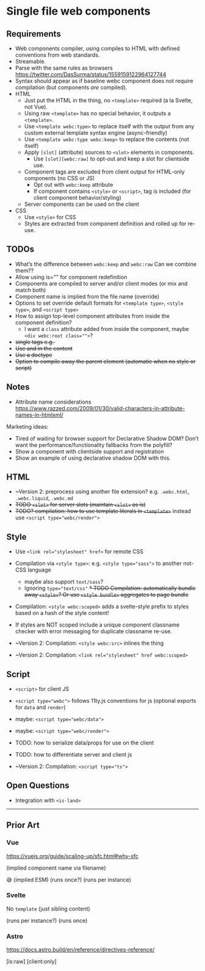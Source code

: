 # Single file web components

## Requirements


* Web components compiler, using <my-web-component/> compiles to HTML with defined conventions from web standards.
* Streamable.
* Parse with the same rules as browsers https://twitter.com/DasSurma/status/1559159122964127744
* Syntax should appear as if baseline webc component does not require compilation (but components _are_ compiled).
* HTML
	* Just put the HTML in the thing, no `<template>` required (a la Svelte, not Vue).
	* Using raw `<template>` has no special behavior, it outputs a `<template>`.
	* Use `<template webc:type>` to replace itself with the output from any custom external template syntax engine (async-friendly)
	* Use `<template webc:type webc:keep>` to replace the contents (not itself)
	* Apply `[slot]` (attribute) sources to `<slot>` elements in components.
		* Use `[slot][webc:raw]` to opt-out and keep a slot for clientside use.
	* Component tags are excluded from client output for HTML-only components (no CSS or JS)
		* Opt out with `webc:keep` attribute
		* If component contains `<style>` or `<script>`, tag *is* included (for client component behavior/styling)
	* Server components can be used on the client
* CSS
	* Use `<style>` for CSS
	* Styles are extracted from component definition and rolled up for re-use.

## TODOs

* What’s the difference between `webc:keep` and `webc:raw` Can we combine them??
* Allow using is="" for component redefinition
* Components are compiled to server and/or client modes (or mix and match both)
* Component name is implied from the file name (override)
* Options to set override default formats for `<template type>`, `<style type>`, and `<script type>`
* How to assign top-level component attributes from inside the component definition?
	* I want a `class` attribute added from inside the component, maybe `<div webc:root class="">`?
* ~~single tags e.g. <img>~~
* ~~Use <body> and <html> in the content~~
* ~~Use a doctype~~
* ~~Option to compile away the parent element (automatic when no style or script)~~

## Notes

* Attribute name considerations https://www.razzed.com/2009/01/30/valid-characters-in-attribute-names-in-htmlxml/

Marketing ideas:
* Tired of waiting for browser support for Declarative Shadow DOM? Don’t want the performance/functionality fallbacks from the polyfill?
* Show a component with clientside support and registration
* Show an example of using declarative shadow DOM with this.

## HTML

* ~Version 2: preprocess using another file extension? e.g. `.webc.html`, `.webc.liquid`, `.webc.md`
* ~~TODO `<slot>` for server slots (maintain `<slot>` as is)~~
* ~~TODO? compilation: how to use template literals in `<template>`~~ instead use `<script type="webc/render">`

## Style

* Use `<link rel="stylesheet" href>` for remote CSS
* Compilation via `<style type>`: e.g. `<style type="sass">` to another not-CSS language
  * maybe also support `text/sass`?
  * Ignoring `type="text/css"`
~~* TODO Compilation: automatically bundle away `<style>`? Or use `<style bundle>` aggregates to page bundle~~
* Compilation: `<style webc:scoped>` adds a svelte-style prefix to styles based on a hash of the style content!
* If styles are NOT scoped include a unique component classname checker with error messaging for duplicate classname re-use.

* ~Version 2: Compilation: `<style webc:src>` inlines the thing
* ~Version 2: Compilation: `<link rel="stylesheet" href webc:scoped>`

## Script

* `<script>` for client JS
* `<script type="webc">` follows 11ty.js conventions for js (optional exports for `data` and `render`)
* maybe: `<script type="webc/data">`
* maybe: `<script type="webc/render">`
* TODO: how to serialize data/props for use on the client
* TODO: how to differentiate server and client js

* ~Version 2: Compilation: `<script type="ts">`

## Open Questions

* Integration with `<is-land>`

---


## Prior Art

### Vue

https://vuejs.org/guide/scaling-up/sfc.html#why-sfc

(implied component name via filename)
<template></template>
<template src></template>
<template lang></template>

<style></style>
<style scoped></style>
<style module></style>
<style module="jsVarName"></style>
<style src></style> 😅
<style lang></style>

<script></script> (implied ESM) (runs once?)
<script setup></script> (runs per instance)
<script src></script>
<script lang></script>

### Svelte

No `template` (just sibling content)

<style></style>
<style scoped></style>

<script></script> (runs per instance?)
<script context="module"></script> (runs once)

### Astro

https://docs.astro.build/en/reference/directives-reference/

[is:raw]
[client:only]

